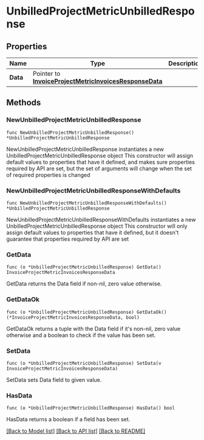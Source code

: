 # UnbilledProjectMetricUnbilledResponse

## Properties

Name | Type | Description | Notes
------------ | ------------- | ------------- | -------------
**Data** | Pointer to [**InvoiceProjectMetricInvoicesResponseData**](InvoiceProjectMetricInvoicesResponseData.md) |  | [optional] 

## Methods

### NewUnbilledProjectMetricUnbilledResponse

`func NewUnbilledProjectMetricUnbilledResponse() *UnbilledProjectMetricUnbilledResponse`

NewUnbilledProjectMetricUnbilledResponse instantiates a new UnbilledProjectMetricUnbilledResponse object
This constructor will assign default values to properties that have it defined,
and makes sure properties required by API are set, but the set of arguments
will change when the set of required properties is changed

### NewUnbilledProjectMetricUnbilledResponseWithDefaults

`func NewUnbilledProjectMetricUnbilledResponseWithDefaults() *UnbilledProjectMetricUnbilledResponse`

NewUnbilledProjectMetricUnbilledResponseWithDefaults instantiates a new UnbilledProjectMetricUnbilledResponse object
This constructor will only assign default values to properties that have it defined,
but it doesn't guarantee that properties required by API are set

### GetData

`func (o *UnbilledProjectMetricUnbilledResponse) GetData() InvoiceProjectMetricInvoicesResponseData`

GetData returns the Data field if non-nil, zero value otherwise.

### GetDataOk

`func (o *UnbilledProjectMetricUnbilledResponse) GetDataOk() (*InvoiceProjectMetricInvoicesResponseData, bool)`

GetDataOk returns a tuple with the Data field if it's non-nil, zero value otherwise
and a boolean to check if the value has been set.

### SetData

`func (o *UnbilledProjectMetricUnbilledResponse) SetData(v InvoiceProjectMetricInvoicesResponseData)`

SetData sets Data field to given value.

### HasData

`func (o *UnbilledProjectMetricUnbilledResponse) HasData() bool`

HasData returns a boolean if a field has been set.


[[Back to Model list]](../README.md#documentation-for-models) [[Back to API list]](../README.md#documentation-for-api-endpoints) [[Back to README]](../README.md)


